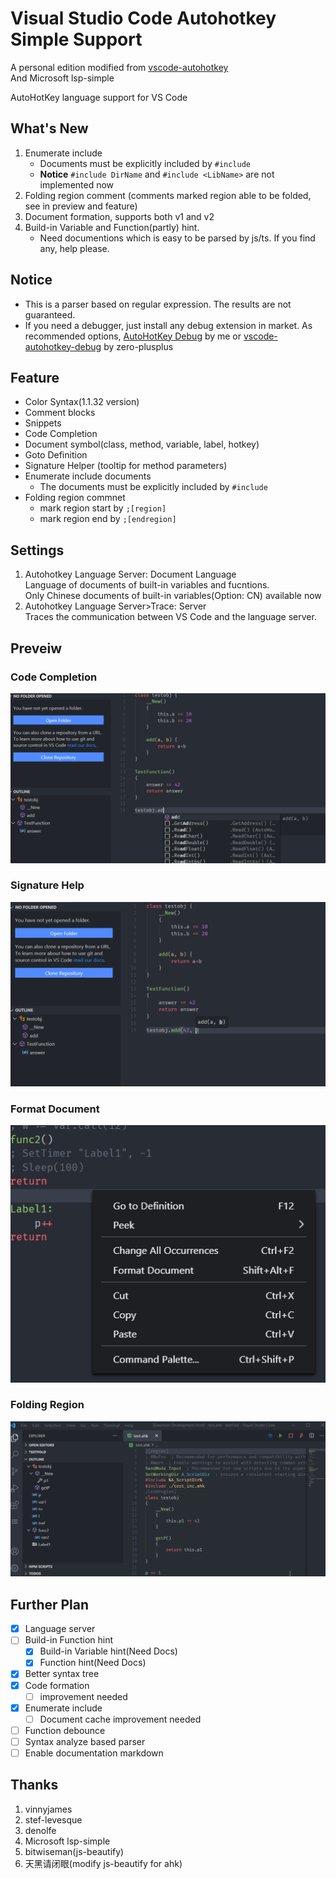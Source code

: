 # Visual Studio Code Autohotkey Simple Support

A personal edition modified from [vscode-autohotkey](https://github.com/vinnyjames/vscode-autohotkey)  
And Microsoft lsp-simple

AutoHotKey language support for VS Code

## What's New

1. Enumerate include
   * Documents must be explicitly included by `#include`
   * **Notice** `#include DirName` and `#include <LibName>` are not implemented now
2. Folding region comment (comments marked region able to be folded, see in preview and feature)
3. Document formation, supports both v1 and v2 
4. Build-in Variable and Function(partly) hint.
   - Need documentions which is easy to be parsed by js/ts. If you find any, help please.

## Notice

* This is a parser based on regular expression. The results are not guaranteed.
* If you need a debugger, just install any debug extension in market. As recommended options, [AutoHotKey Debug](https://marketplace.visualstudio.com/items?itemName=helsmy.autohotkey-debug) by me or [vscode-autohotkey-debug](https://marketplace.visualstudio.com/items?itemName=zero-plusplus.vscode-autohotkey-debug) by zero-plusplus

## Feature
* Color Syntax(1.1.32 version)
* Comment blocks
* Snippets
* Code Completion
* Document symbol(class, method, variable, label, hotkey) 
* Goto Definition
* Signature Helper (tooltip for method parameters)
* Enumerate include documents
  * The documents must be explicitly included by `#include`
* Folding region commnet
  * mark region start by `;[region]`
  * mark region end by   `;[endregion]`


## Settings

1. Autohotkey Language Server: Document Language  
   Language of documents of built-in variables and fucntions.  
   Only Chinese documents of built-in variables(Option: CN) available now
2. Autohotkey Language Server>Trace: Server  
   Traces the communication between VS Code and the language server.

## Preveiw

### Code Completion

![](pic/completion.png)

### Signature Help

![](pic/signature.png)

### Format Document

![](pic/format.png)

### Folding Region

![](pic/folding.gif)

## Further Plan

* [x] Language server
* [ ] Build-in Function hint
  * [x] Build-in Variable hint(Need Docs)
  * [x] Function hint(Need Docs)
* [x] Better syntax tree
* [x] Code formation
  * [ ] improvement needed
* [x] Enumerate include
  * [ ] Document cache improvement needed 
* [ ] Function debounce 
* [ ] Syntax analyze based parser  
* [ ] Enable documentation markdown

## Thanks

1. vinnyjames
2. stef-levesque
3. denolfe
4. Microsoft lsp-simple
5. bitwiseman(js-beautify)
6. 天黑请闭眼(modify js-beautify for ahk)

